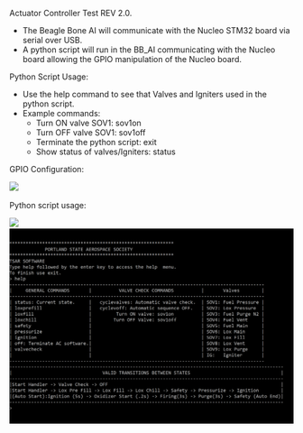 Actuator Controller Test REV 2.0.
- The Beagle Bone AI will communicate with the Nucleo STM32 board via serial over USB. 
- A python script will run in the BB_AI communicating with the Nucleo board allowing the GPIO manipulation of the Nucleo board.

Python Script Usage:
   - Use the help command to see that Valves and Igniters used in the python script.
   - Example commands:
        - Turn ON valve SOV1: sov1on
        - Turn OFF valve SOV1: sov1off
        - Terminate the python script: exit
		- Show status of valves/Igniters: status

 GPIO Configuration:
 
 <img src="images/gpio_config_rev3.0.PNG" width= "600">
              
 
 Python script usage:
 
 <img src="images/sample_rev3.0.PNG" width= "600">
 
  <img src="images/script.PNG" width= "600">
 
